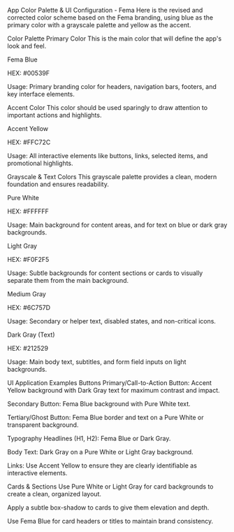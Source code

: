 App Color Palette & UI Configuration - Fema
Here is the revised and corrected color scheme based on the Fema branding, using blue as the primary color with a grayscale palette and yellow as the accent.

Color Palette
Primary Color
This is the main color that will define the app's look and feel.

Fema Blue

HEX: #00539F

Usage: Primary branding color for headers, navigation bars, footers, and key interface elements.

Accent Color
This color should be used sparingly to draw attention to important actions and highlights.

Accent Yellow

HEX: #FFC72C

Usage: All interactive elements like buttons, links, selected items, and promotional highlights.

Grayscale & Text Colors
This grayscale palette provides a clean, modern foundation and ensures readability.

Pure White

HEX: #FFFFFF

Usage: Main background for content areas, and for text on blue or dark gray backgrounds.

Light Gray

HEX: #F0F2F5

Usage: Subtle backgrounds for content sections or cards to visually separate them from the main background.

Medium Gray

HEX: #6C757D

Usage: Secondary or helper text, disabled states, and non-critical icons.

Dark Gray (Text)

HEX: #212529

Usage: Main body text, subtitles, and form field inputs on light backgrounds.

UI Application Examples
Buttons
Primary/Call-to-Action Button: Accent Yellow background with Dark Gray text for maximum contrast and impact.

Secondary Button: Fema Blue background with Pure White text.

Tertiary/Ghost Button: Fema Blue border and text on a Pure White or transparent background.

Typography
Headlines (H1, H2): Fema Blue or Dark Gray.

Body Text: Dark Gray on a Pure White or Light Gray background.

Links: Use Accent Yellow to ensure they are clearly identifiable as interactive elements.

Cards & Sections
Use Pure White or Light Gray for card backgrounds to create a clean, organized layout.

Apply a subtle box-shadow to cards to give them elevation and depth.

Use Fema Blue for card headers or titles to maintain brand consistency.